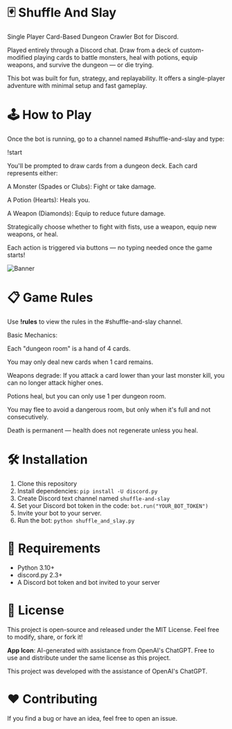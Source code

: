 # 🃏 Shuffle And Slay
Single Player Card-Based Dungeon Crawler Bot for Discord.

Played entirely through a Discord chat. Draw from a deck of custom-modified playing cards to battle monsters, heal with potions, equip weapons, and survive the dungeon — or die trying.

This bot was built for fun, strategy, and replayability. It offers a single-player adventure with minimal setup and fast gameplay.

# 🕹️ How to Play

Once the bot is running, go to a channel named #shuffle-and-slay and type:

!start

You'll be prompted to draw cards from a dungeon deck. Each card represents either:

A Monster (Spades or Clubs): Fight or take damage.

A Potion (Hearts): Heals you.

A Weapon (Diamonds): Equip to reduce future damage.

Strategically choose whether to fight with fists, use a weapon, equip new weapons, or heal.

Each action is triggered via buttons — no typing needed once the game starts!

![Banner](https://i.postimg.cc/qv5PS92Y/Play-Screen.png)

# 📋 Game Rules
Use **!rules** to view the rules in the #shuffle-and-slay channel.

Basic Mechanics:

Each "dungeon room" is a hand of 4 cards.

You may only deal new cards when 1 card remains.

Weapons degrade: If you attack a card lower than your last monster kill, you can no longer attack higher ones.

Potions heal, but you can only use 1 per dungeon room.

You may flee to avoid a dangerous room, but only when it's full and not consecutively.

Death is permanent — health does not regenerate unless you heal.

# 🛠️ Installation
1. Clone this repository
2. Install dependencies: `pip install -U discord.py`
3. Create Discord text channel named `shuffle-and-slay`
4. Set your Discord bot token in the code: `bot.run("YOUR_BOT_TOKEN")`
5. Invite your bot to your server.
6. Run the bot: `python shuffle_and_slay.py`

# 🔧 Requirements
- Python 3.10+
- discord.py 2.3+
- A Discord bot token and bot invited to your server


# 📜 License
This project is open-source and released under the MIT License.
Feel free to modify, share, or fork it!

**App Icon**: AI-generated with assistance from OpenAI's ChatGPT. Free to use and distribute under the same license as this project.

This project was developed with the assistance of OpenAI's ChatGPT.


# ❤️ Contributing
If you find a bug or have an idea, feel free to open an issue.

